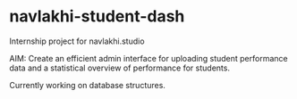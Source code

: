 # navlakhi-student-dash
Internship project for navlakhi.studio

AIM: Create an efficient admin interface for uploading student performance data and a statistical overview of performance for students.

Currently working on database structures.
